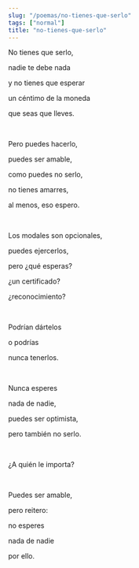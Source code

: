 ```yaml
---
slug: "/poemas/no-tienes-que-serlo"
tags: ["normal"]
title: "no-tienes-que-serlo"
---
```

No tienes que serlo,

nadie te debe nada

y no tienes que esperar

un céntimo de la moneda

que seas que lleves.

&nbsp;

Pero puedes hacerlo,

puedes ser amable,

como puedes no serlo,

no tienes amarres,

al menos, eso espero.

&nbsp;

Los modales son opcionales,

puedes ejercerlos,

pero ¿qué esperas?

¿un certificado?

¿reconocimiento?

&nbsp;

Podrían dártelos

o podrías

nunca tenerlos.

&nbsp;

Nunca esperes

nada de nadie,

puedes ser optimista,

pero también no serlo.

&nbsp;

¿A quién le importa?

&nbsp;

Puedes ser amable,

pero reitero:

no esperes

nada de nadie

por ello.